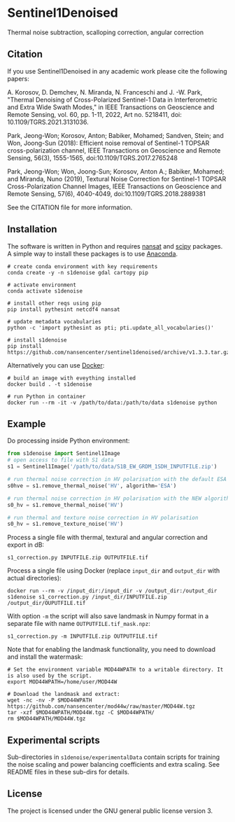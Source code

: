 # Sentinel1Denoised
Thermal noise subtraction, scalloping correction, angular correction

## Citation

If you use Sentinel1Denoised in any academic work please cite the following papers:

A. Korosov, D. Demchev, N. Miranda, N. Franceschi and J. -W. Park, "Thermal Denoising of Cross-Polarized Sentinel-1 Data in Interferometric and Extra Wide Swath Modes," in IEEE Transactions on Geoscience and Remote Sensing, vol. 60, pp. 1-11, 2022, Art no. 5218411, doi: 10.1109/TGRS.2021.3131036.

Park, Jeong-Won; Korosov, Anton; Babiker, Mohamed; Sandven, Stein; and Won, Joong-Sun (2018): Efficient noise removal of Sentinel-1 TOPSAR cross-polarization channel, IEEE Transactions on Geoscience and Remote Sensing, 56(3), 1555-1565, doi:10.1109/TGRS.2017.2765248

Park, Jeong-Won; Won, Joong-Sun; Korosov, Anton A.; Babiker, Mohamed; and Miranda, Nuno (2019), Textural Noise Correction for Sentinel-1 TOPSAR Cross-Polarization Channel Images, IEEE Transactions on Geoscience and Remote Sensing, 57(6), 4040-4049, doi:10.1109/TGRS.2018.2889381


See the CITATION file for more information.

## Installation
The software is written in Python and requires
[nansat](https://nansat.readthedocs.io/en/latest/source/installation.html)
and [scipy](https://www.scipy.org/install.html) packages. A simple way to install these packages
is to use [Anaconda](https://docs.conda.io/en/latest/miniconda.html).

```shell
# create conda environment with key requirements
conda create -y -n s1denoise gdal cartopy pip

# activate environment
conda activate s1denoise

# install other reqs using pip
pip install pythesint netcdf4 nansat

# update metadata vocabularies
python -c 'import pythesint as pti; pti.update_all_vocabularies()'

# install s1denoise
pip install https://github.com/nansencenter/sentinel1denoised/archive/v1.3.3.tar.gz

```

Alternatively you can use [Docker](https://www.docker.com/):

```shell
# build an image with eveything installed
docker build . -t s1denoise

# run Python in container
docker run --rm -it -v /path/to/data:/path/to/data s1denoise python

```

## Example

Do processing inside Python environment:
```python
from s1denoise import Sentinel1Image
# open access to file with S1 data
s1 = Sentinel1Image('/path/to/data/S1B_EW_GRDM_1SDH_INPUTFILE.zip')

# run thermal noise correction in HV polarisation with the default ESA algorithm
s0hve = s1.remove_thermal_noise('HV', algorithm='ESA')

# run thermal noise correction in HV polarisation with the NEW algorithm
s0_hv = s1.remove_thermal_noise('HV')

# run thermal and texture noise correction in HV polarisation
s0_hv = s1.remove_texture_noise('HV')

```

Process a single file with thermal, textural and angular correction and export in dB:

`s1_correction.py INPUTFILE.zip OUTPUTFILE.tif`

Process a single file using Docker (replace `input_dir` and `output_dir` with actual directories):

`docker run --rm -v /input_dir:/input_dir -v /output_dir:/output_dir s1denoise s1_correction.py /input_dir/INPUTFILE.zip /output_dir/OUPUTFILE.tif`

With option `-m` the script will also save landmask in Numpy format in a separate file with name `OUTPUTFILE.tif_mask.npz`:

`s1_correction.py -m INPUTFILE.zip OUTPUTFILE.tif`

Note that for enabling the landmask functionality, you need to download and install the watermask:

```shell
# Set the environment variable MOD44WPATH to a writable directory. It is also used by the script.
export MOD44WPATH=/home/user/MOD44W

# Download the landmask and extract:
wget -nc -nv -P $MOD44WPATH https://github.com/nansencenter/mod44w/raw/master/MOD44W.tgz
tar -xzf $MOD44WPATH/MOD44W.tgz -C $MOD44WPATH/
rm $MOD44WPATH/MOD44W.tgz

```

## Experimental scripts

Sub-directories in `s1denoise/experimentalData` contain scripts for training the noise scaling and power balancing coefficients and extra scaling.
See README files in these sub-dirs for details.

## License
The project is licensed under the GNU general public license version 3.
